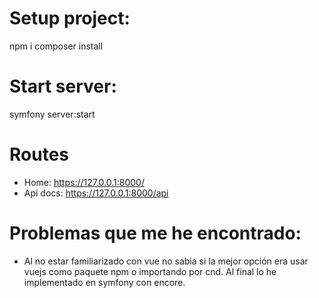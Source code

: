 # Setup project:
npm i
composer install

# Start server:
symfony server:start

# Routes
- Home:
https://127.0.0.1:8000/
- Api docs:
https://127.0.0.1:8000/api

# Problemas que me he encontrado:
- Al no estar familiarizado con vue no sabia si la mejor opción era usar vuejs como paquete npm o importando por cnd. Al final lo he implementado en symfony con encore.

